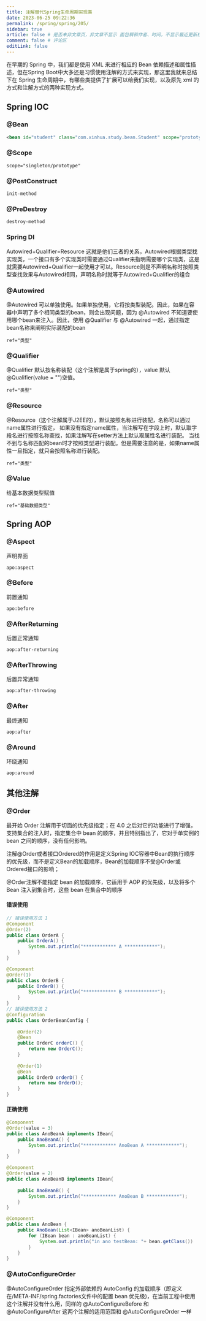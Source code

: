 ```yaml
---
title: 注解替代Spring生命周期实现类
date: 2023-06-25 09:22:36
permalink: /spring/spring/205/
sidebar: true
article: false # 是否未非文章页，非文章不显示 面包屑和作者、时间，不显示最近更新栏，不会参与到最近更新文章的数据计算中
comment: false # 评论区
editLink: false
---
```



在早期的 Spring 中，我们都是使用 XML 来进行相应的 Bean 依赖描述和属性描述，但在Spring Boot中大多还是习惯使用注解的方式来实现，那这里我就来总结下在 Spring 生命周期中，有哪些类提供了扩展可以给我们实现，以及原先 xml 的方式和注解方式的两种实现方式。

## Spring IOC
### @Bean
```xml
<bean id="student" class="com.xinhua.study.bean.Student" scope="prototype" init-method="init()" destroy-method="destroy()"/>
```
### @Scope
```
scope="singleton/prototype"
```
### @PostConstruct
```
init-method
```
### @PreDestroy
```
destroy-method
```

### Spring DI
Autowired+Qualifier=Resource 这就是他们三者的关系，Autowired根据类型找实现类，一个接口有多个实现类时需要通过Qualifier来指明需要哪个实现类，这是就需要Autowired+Qualifier一起使用才可以。Resource则是不声明名称时按照类型查找效果与Autowired相同，声明名称时就等于Autowired+Qualifier的组合

### @Autowired
@Autowired 可以单独使用。如果单独使用，它将按类型装配。因此，如果在容器中声明了多个相同类型的bean，则会出现问题，因为 @Autowired 不知道要使用哪个bean来注入。因此，使用 @Qualifier 与 @Autowired 一起，通过指定bean名称来阐明实际装配的bean
```
ref="类型"
```
### @Qualifier
@Qualifier 默认按名称装配（这个注解是属于spring的），value 默认@Qualifier(value = "")空值。
```
ref="类型"
```
### @Resource
@Resource（这个注解属于J2EE的），默认按照名称进行装配，名称可以通过name属性进行指定， 如果没有指定name属性，当注解写在字段上时，默认取字段名进行按照名称查找，如果注解写在setter方法上默认取属性名进行装配。 当找不到与名称匹配的bean时才按照类型进行装配。但是需要注意的是，如果name属性一旦指定，就只会按照名称进行装配。
```
ref="类型"
```
### @Value
给基本数据类型赋值
```
ref="基础数据类型"
```
## Spring AOP
### @Aspect
声明界面
```
apo:aspect
```
### @Before
前置通知
```
apo:before
```
### @AfterReturning
后置正常通知
```
aop:after-returning
```
### @AfterThrowing
后置异常通知
```
aop:after-throwing
```
### @After
最终通知
```
aop:after
```
### @Around
环绕通知
```
aop:around
```

## 其他注解
### @Order
最开始 Order 注解用于切面的优先级指定；在 4.0 之后对它的功能进行了增强，支持集合的注入时，指定集合中 bean 的顺序，并且特别指出了，它对于单实例的 bean 之间的顺序，没有任何影响。

注解@Order或者接口Ordered的作用是定义Spring IOC容器中Bean的执行顺序的优先级，而不是定义Bean的加载顺序，Bean的加载顺序不受@Order或Ordered接口的影响；

@Order注解不能指定 bean 的加载顺序，它适用于 AOP 的优先级，以及将多个 Bean 注入到集合时，这些 bean 在集合中的顺序
#### 错误使用
```java
// 错误使用方法 1
@Component
@Order(2)
public class OrderA {
    public OrderA() {
        System.out.println("************ A ************");
    }
}

@Component
@Order(1)
public class OrderB {
    public OrderB() {
        System.out.println("************ B ************");
    }
}
// 错误使用方法 2
@Configuration
public class OrderBeanConfig {
 
    @Order(2)
    @Bean
    public OrderC orderC() {
        return new OrderC();
    }
 
    @Order(1)
    @Bean
    public OrderD orderD() {
        return new OrderD();
    }
}
```
#### 正确使用
```java
@Component
@Order(value = 3)
public class AnoBeanA implements IBean{
    public AnoBeanA() {
        System.out.println("************ AnoBean A ************");
    }
}

@Component
@Order(value = 2)
public class AnoBeanB implements IBean{
 
    public AnoBeanB() {
        System.out.println("************ AnoBean B ************");
    }
}

@Component
public class AnoBean {
    public AnoBean(List<IBean> anoBeanList) {
        for (IBean bean : anoBeanList) {
            System.out.println("in ano testBean: "+ bean.getClass())
        }
    }
}
```
### @AutoConfigureOrder
@AutoConfigureOrder 指定外部依赖的 AutoConfig 的加载顺序（即定义在/META-INF/spring.factories文件中的配置 bean 优先级)，在当前工程中使用这个注解并没有什么用，同样的 @AutoConfigureBefore 和 @AutoConfigureAfter 这两个注解的适用范围和 @AutoConfigureOrder 一样